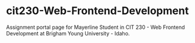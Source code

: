 # cit230-Web-Frontend-Development
Assignment portal page for Mayerline Student in CIT 230 - Web Frontend Development at Brigham Young University - Idaho.
